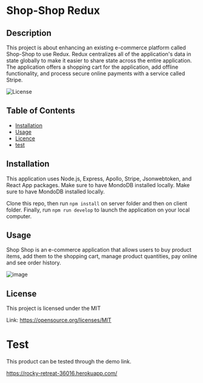 # Shop-Shop Redux

## Description

This project is about enhancing an existing e-commerce platform called Shop-Shop to use Redux. Redux centralizes all of the application's data in state globally to make it easier to share state across the entire application. The application offers a shopping cart for the application, add offline functionality, and process secure online payments with a service called Stripe. 

![License](https://img.shields.io/badge/license-MIT-Blue.svg)

## Table of Contents

  * [Installation](#installation)
  * [Usage](#usage)
  * [Licence](#license)
  * [test](#test)

## Installation
This application uses Node.js, Express, Apollo, Stripe, Jsonwebtoken, and React App  packages. Make sure to have MondoDB installed locally.  Make sure to have MondoDB installed locally.

Clone this repo, then run `npm install` on server folder and then on client folder.
Finally, run `npm run develop` to launch the application on your local computer. 

## Usage
Shop Shop is an e-commerce application that allows users to buy product items, add them to the shopping cart, manage product quantities, pay online and see order history.

![image](https://user-images.githubusercontent.com/88918693/151248887-15d1353a-614d-4302-89a1-367e392d5d73.png)

## License
This project is licensed under the MIT

Link: https://opensource.org/licenses/MIT


# Test
This product can be tested through the demo link.

https://rocky-retreat-36016.herokuapp.com/

